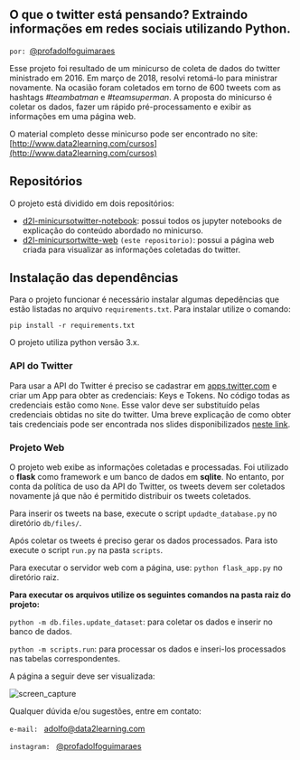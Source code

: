 ## O que o twitter está pensando? Extraindo informações em redes sociais utilizando Python.

`por: `[@profadolfoguimaraes](http://www.instagram.com/profadolfoguimaraes)

Esse projeto foi resultado de um minicurso de coleta de dados do twitter ministrado em 2016. 
Em março de 2018, resolvi retomá-lo para ministrar novamente. Na ocasião foram coletados 
em torno de 600 tweets com as hashtags *#teambatman* e *#teamsuperman*. A proposta do minicurso é 
coletar os dados, fazer um rápido pré-processamento e exibir as informações em uma página web. 

O material completo desse minicurso pode ser encontrado no site: 
[http://www.data2learning.com/cursos](http://www.data2learning.com/cursos)


## Repositórios

O projeto está dividido em dois repositórios: 

* [d2l-minicursotwitter-notebook](http://github.com/adolfoguimaraes/d2l-minicursostwitter-notebook): possui todos os jupyter notebooks de explicação do conteúdo abordado no minicurso. 
* [d2l-minicursortwitte-web](http://github.com/adolfoguimaraes/d2l-minicursotwitter-web) `(este repositorio)`: possui a página web criada para visualizar as informações coletadas do twitter.

## Instalação das dependências

Para o projeto funcionar é necessário instalar algumas depedências que estão listadas no arquivo `requirements.txt`. Para 
instalar utilize o comando: 

```shell
pip install -r requirements.txt
```

O projeto utiliza python versão 3.x.

### API do Twitter

Para usar a API do Twitter é preciso se cadastrar em [apps.twitter.com](http://apps.twitter.com) e criar um App para obter 
as credenciais: Keys e Tokens. No código todas as credenciais estão como `None`. Esse valor deve ser substituído pelas credenciais
obtidas no site do twitter. Uma breve explicação de como obter tais credenciais
pode ser encontrada nos slides disponibilizados [neste link](http://www.data2learning.com/cursos).

### Projeto Web

O projeto web exibe as informações coletadas e processadas. Foi utilizado o **flask** como framework e um banco de dados em **sqlite**. No
entanto, por conta da política de uso da API do Twitter, os tweets devem ser coletados novamente já que não é permitido distribuir
os tweets coletados.

Para inserir os tweets na base, execute o script `updadte_database.py` no diretório `db/files/`.

Após coletar os tweets é preciso gerar os dados processados. Para isto execute o script `run.py` na pasta `scripts`.

Para executar o servidor web com a página, use: `python flask_app.py` no diretório raiz.

**Para executar os arquivos utilize os seguintes comandos na pasta raiz do projeto:** 

`python -m db.files.update_dataset`: para coletar os dados e inserir no banco de dados. 

`python -m scripts.run`: para processar os dados e inseri-los processados nas tabelas correspondentes. 

A página a seguir deve ser visualizada:

![screen_capture](http://adolfo.data2learning.com/screen_capture_d2l.png)


Qualquer dúvida e/ou sugestões, entre em contato:

`e-mail: `
[adolfo@data2learning.com](mailto:adolfo@data2learning.com) 

`instagram: `
[@profadolfoguimaraes](http://www.instagram.com/profadolfoguimaraes)